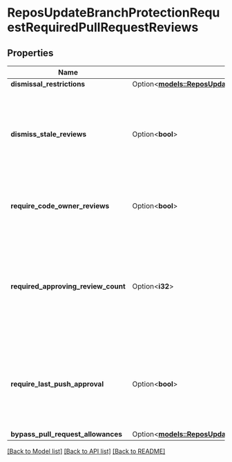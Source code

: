 # ReposUpdateBranchProtectionRequestRequiredPullRequestReviews

## Properties

Name | Type | Description | Notes
------------ | ------------- | ------------- | -------------
**dismissal_restrictions** | Option<[**models::ReposUpdateBranchProtectionRequestRequiredPullRequestReviewsDismissalRestrictions**](repos_update_branch_protection_request_required_pull_request_reviews_dismissal_restrictions.md)> |  | [optional]
**dismiss_stale_reviews** | Option<**bool**> | Set to `true` if you want to automatically dismiss approving reviews when someone pushes a new commit. | [optional]
**require_code_owner_reviews** | Option<**bool**> | Blocks merging pull requests until [code owners](https://docs.github.com/articles/about-code-owners/) review them. | [optional]
**required_approving_review_count** | Option<**i32**> | Specify the number of reviewers required to approve pull requests. Use a number between 1 and 6 or 0 to not require reviewers. | [optional]
**require_last_push_approval** | Option<**bool**> | Whether the most recent push must be approved by someone other than the person who pushed it. Default: `false`. | [optional][default to false]
**bypass_pull_request_allowances** | Option<[**models::ReposUpdateBranchProtectionRequestRequiredPullRequestReviewsBypassPullRequestAllowances**](repos_update_branch_protection_request_required_pull_request_reviews_bypass_pull_request_allowances.md)> |  | [optional]

[[Back to Model list]](../README.md#documentation-for-models) [[Back to API list]](../README.md#documentation-for-api-endpoints) [[Back to README]](../README.md)


